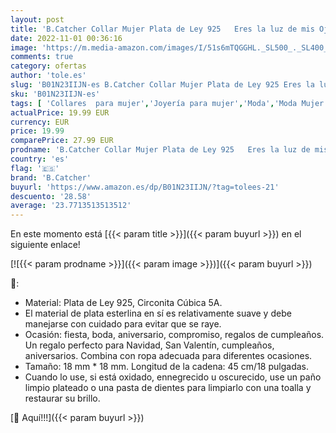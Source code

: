 ```yaml
---
layout: post
title: 'B.Catcher Collar Mujer Plata de Ley 925   Eres la luz de mis Ojos   con para Regalo San Valentín Originales Cadena 45cm Longitud'
date: 2022-11-01 00:36:16
image: 'https://m.media-amazon.com/images/I/51s6mTQGGHL._SL500_._SL400_.jpg'
comments: true
category: ofertas
author: 'tole.es'
slug: 'B01N23IIJN-es B.Catcher Collar Mujer Plata de Ley 925 Eres la luz de mis...'
sku: 'B01N23IIJN-es'
tags: [ 'Collares  para mujer','Joyería para mujer','Moda','Moda Mujer','b.catcher','de','ley','plata','🇪🇸', ]
actualPrice: 19.99 EUR
currency: EUR
price: 19.99
comparePrice: 27.99 EUR
prodname: 'B.Catcher Collar Mujer Plata de Ley 925   Eres la luz de mis Ojos   con para Regalo San Valentín Originales Cadena 45cm Longitud'
country: 'es'
flag: '🇪🇸'
brand: 'B.Catcher'
buyurl: 'https://www.amazon.es/dp/B01N23IIJN/?tag=tolees-21'
descuento: '28.58'
average: '23.7713513513512'
---
```


En este momento está [{{< param title >}}]({{< param buyurl >}}) en el siguiente enlace!

[![{{< param prodname >}}]({{< param image >}})]({{< param buyurl >}})

🔎:

- Material: Plata de Ley 925, Circonita Cúbica 5A.
- El material de plata esterlina en sí es relativamente suave y debe manejarse con cuidado para evitar que se raye.
- Ocasión: fiesta, boda, aniversario, compromiso, regalos de cumpleaños. Un regalo perfecto para Navidad, San Valentín, cumpleaños, aniversarios. Combina con ropa adecuada para diferentes ocasiones.
- Tamaño: 18 mm * 18 mm. Longitud de la cadena: 45 cm/18 pulgadas.
- Cuando lo use, si está oxidado, ennegrecido u oscurecido, use un paño limpio plateado o una pasta de dientes para limpiarlo con una toalla y restaurar su brillo.

[🛒 Aquí!!!]({{< param buyurl >}})
